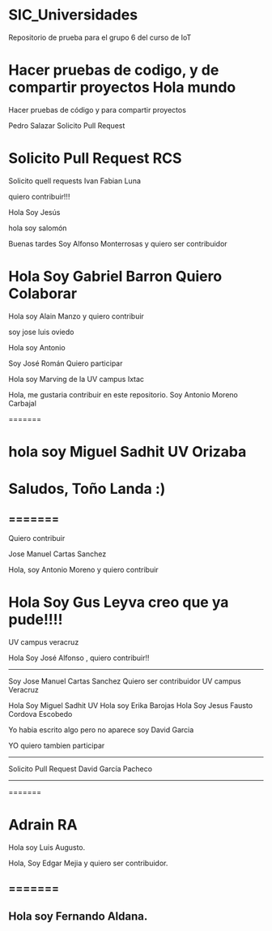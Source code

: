 # SIC_Universidades

Repositorio de prueba para el grupo 6 del curso de IoT

Hacer pruebas de codigo, y de compartir proyectos
Hola mundo
=======
Hacer pruebas de código y para compartir proyectos


Pedro Salazar Solicito Pull Request


Solicito Pull Request RCS
=======

Solicito quell requests Ivan Fabian Luna


quiero contribuir!!!

Hola Soy Jesús 

hola soy salomón 

Buenas tardes Soy Alfonso Monterrosas y quiero ser contribuidor


Hola Soy Gabriel Barron Quiero Colaborar
=======
Hola soy Alain Manzo y quiero contribuir

soy jose luis oviedo

Hola soy Antonio




Soy José Román Quiero participar


Hola soy Marving de la UV campus Ixtac

Hola, me gustaria contribuir en este repositorio. Soy Antonio Moreno Carbajal


=======

hola soy Miguel Sadhit UV Orizaba
=======
Saludos, Toño Landa :)
=======
=======
-------------------------------------------------

Quiero contribuir

Jose Manuel Cartas Sanchez

Hola, soy Antonio Moreno y quiero contribuir




Hola Soy Gus Leyva creo que ya pude!!!!
=======
UV campus veracruz 



Hola Soy José Alfonso , quiero contribuir!!

---------------------------------------------


Soy Jose Manuel  Cartas Sanchez
Quiero ser contribuidor 
UV campus Veracruz

Hola Soy Miguel Sadhit UV 
Hola soy Erika Barojas
Hola Soy Jesus Fausto Cordova Escobedo

Yo habia escrito algo pero no aparece soy David Garcia


YO quiero tambien participar


*********************
Solicito Pull Request
David García Pacheco
*********************
=======

Adrain RA
=======
Hola soy Luis Augusto.


Hola, Soy Edgar Mejia y quiero ser contribuidor.

=======
------
Hola soy Fernando Aldana.
------


